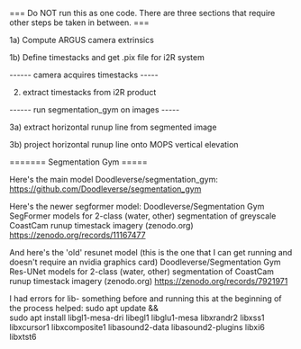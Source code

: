 === Do NOT run this as one code. There are three sections that require other steps be taken in between. ===

1a) Compute ARGUS camera extrinsics

1b) Define timestacks and get .pix file for i2R system

------ camera acquires timestacks -----

2) extract timestacks from i2R product

------ run segmentation_gym on images -----
   
3a) extract horizontal runup line from segmented image

3b) project horizontal runup line onto MOPS vertical elevation


======= Segmentation Gym =====

Here's the main model
Doodleverse/segmentation_gym: https://github.com/Doodleverse/segmentation_gym
 
Here's the newer segformer model:
Doodleverse/Segmentation Gym SegFormer models for 2-class (water, other) segmentation of greyscale CoastCam runup timestack imagery (zenodo.org)
https://zenodo.org/records/11167477
 
And here's the 'old' resunet model (this is the one that I can get running and doesn't require an nvidia graphics card)
Doodleverse/Segmentation Gym Res-UNet models for 2-class (water, other) segmentation of CoastCam runup timestack imagery (zenodo.org)
https://zenodo.org/records/7921971
 
I had errors for lib- something before and running this at the beginning of the process helped:
sudo apt update && \
sudo apt install libgl1-mesa-dri libegl1 libglu1-mesa libxrandr2 libxss1 libxcursor1 libxcomposite1 libasound2-data libasound2-plugins libxi6 libxtst6
 
